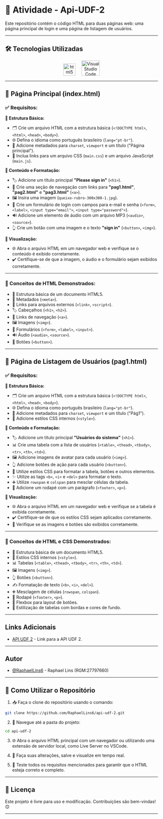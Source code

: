 # 📘 Atividade - Api-UDF-2

Este repositório contém o código HTML para duas páginas web: uma página principal de login e uma página de listagem de usuários.

---

## 🛠️ Tecnologias Utilizadas

<p align="center"> 
<img src="https://cdn.jsdelivr.net/gh/devicons/devicon/icons/html5/html5-original.svg" height="40" alt="html5 logo"/>
<img width="12" />
<img src="https://upload.wikimedia.org/wikipedia/commons/thumb/9/9a/Visual_Studio_Code_1.35_icon.svg/2048px-Visual_Studio_Code_1.35_icon.svg.png" alt="Visual Studio Code" width="60" height="50"/> 

---

## 🧾 Página Principal (index.html)

### ✅ Requisitos:

**🧱 Estrutura Básica:**

* 🗂️ Crie um arquivo HTML com a estrutura básica (`<!DOCTYPE html>`, `<html>`, `<head>`, `<body>`).
* 🌐 Defina o idioma como português brasileiro (`lang="pt-br"`).
* 🧠 Adicione metadados para `charset`, `viewport` e um título ("Página principal").
* 🎨 Inclua links para um arquivo CSS (`main.css`) e um arquivo JavaScript (`main.js`).

**📄 Conteúdo e Formatação:**

* 🏷️ Adicione um título principal **"Please sign in"** (`<h1>`).
* 🔗 Crie uma seção de navegação com links para **"pag1.html"**, **"pag2.html"** e **"pag3.html"** (`<a>`).
* 🖼️ Insira uma imagem (`queixo-rubro-300x300-1.jpg`).
* 🔐 Crie um formulário de login com campos para e-mail e senha (`<form>`, `<label>`, `<input type="email">`, `<input type="password">`).
* 🔊 Adicione um elemento de áudio com um arquivo MP3 (`<audio>`, `<source>`).
* 👆 Crie um botão com uma imagem e o texto **"sign in"** (`<button>`, `<img>`).

**👀 Visualização:**

* 🌐 Abra o arquivo HTML em um navegador web e verifique se o conteúdo é exibido corretamente.
* ✔️ Certifique-se de que a imagem, o áudio e o formulário sejam exibidos corretamente.

---

### 📌 Conceitos de HTML Demonstrados:

* 🧱 Estrutura básica de um documento HTML5.
* 🧠 Metadados (`<meta>`).
* 🔗 Links para arquivos externos (`<link>`, `<script>`).
* 🏷️ Cabeçalhos (`<h1>`, `<h2>`).
* 🔗 Links de navegação (`<a>`).
* 🖼️ Imagens (`<img>`).
* 📝 Formulários (`<form>`, `<label>`, `<input>`).
* 🔊 Áudio (`<audio>`, `<source>`).
* 🧮 Botões (`<button>`).

---

## 🧾 Página de Listagem de Usuários (pag1.html)

### ✅ Requisitos:

**🧱 Estrutura Básica:**

* 🗂️ Crie um arquivo HTML com a estrutura básica (`<!DOCTYPE html>`, `<html>`, `<head>`, `<body>`).
* 🌐 Defina o idioma como português brasileiro (`lang="pt-br"`).
* 🧠 Adicione metadados para `charset`, `viewport` e um título ("Pág1").
* 🎨 Adicione estilos CSS internos (`<style>`).

**📄 Conteúdo e Formatação:**

* 🏷️ Adicione um título principal **"Usuários do sistema"** (`<h1>`).
* 📊 Crie uma tabela com a lista de usuários (`<table>`, `<thead>`, `<tbody>`, `<tr>`, `<th>`, `<td>`).
* 🖼️ Adicione imagens de avatar para cada usuário (`<img>`).
* 👆 Adicione botões de ação para cada usuário (`<button>`).
* 🎨 Utilize estilos CSS para formatar a tabela, botões e outros elementos.
* ✨ Utilize as tags `<b>`, `<i>` e `<del>` para formatar o texto.
* ➕ Utilize `rowspan` e `colspan` para mesclar células da tabela.
* 🦶 Adicione um rodapé com um parágrafo (`<footer>`, `<p>`).

**👀 Visualização:**

* 🌐 Abra o arquivo HTML em um navegador web e verifique se a tabela é exibida corretamente.
* ✔️ Certifique-se de que os estilos CSS sejam aplicados corretamente.
* 🧪 Verifique se as imagens e botões são exibidos corretamente.

---

### 📌 Conceitos de HTML e CSS Demonstrados:

* 🧱 Estrutura básica de um documento HTML5.
* 🎨 Estilos CSS internos (`<style>`).
* 📊 Tabelas (`<table>`, `<thead>`, `<tbody>`, `<tr>`, `<th>`, `<td>`).
* 🖼️ Imagens (`<img>`).
* 👆 Botões (`<button>`).
* ✍️ Formatação de texto (`<b>`, `<i>`, `<del>`).
* ➕ Mesclagem de células (`rowspan`, `colspan`).
* 🦶 Rodapé (`<footer>`, `<p>`).
* 📐 Flexbox para layout de botões.
* 🎨 Estilização de tabelas com bordas e cores de fundo.

---

## Links Adicionais

* [API UDF 2](https://raphaellins6.github.io/api-udf-2/) - Link para a API UDF 2.

---

## Autor

-   [@RaphaelLins6](https://www.github.com/RaphaelLins6) - Raphael Lins (RGM:27797660)

---

## 🚀 Como Utilizar o Repositório

1. 📥 Faça o clone do repositório usando o comando:
```bash
git clone https://github.com/RaphaelLins6/api-udf-2.git
```
2. 📂 Navegue até a pasta do projeto:

```bash
cd api-udf-2
```
3. 🌐 Abra o arquivo HTML principal com um navegador ou utilizando uma extensão de servidor local, como Live Server no VSCode.

4. 🔧 Faça suas alterações, salve e visualize em tempo real.

5. 🧪 Teste todos os requisitos mencionados para garantir que o HTML esteja correto e completo.

---

## 📜 Licença

Este projeto é livre para uso e modificação. Contribuições são bem-vindas! 😊

---